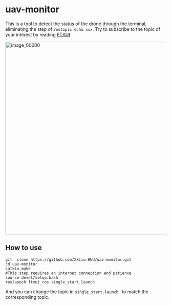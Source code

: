 # uav-monitor

This is a tool to detect the status of the drone through the terminal, eliminating the step of `rostopic echo xxx`. Try to subscribe to the topic of your interest by reading [FTXUI](https://github.com/ArthurSonzogni/FTXUI)

<img src="https://github.com/user-attachments/assets/99abd26d-ba97-4fdd-9e58-1f276fb70bf8" alt="image_00000" width="600"/>

## How to use

```
git  clone https://github.com/XXLiu-HNU/uav-monitor.git
cd uav-monitor
catkin_make
#This step requires an internet connection and patience
source devel/setup.bash
roslaunch ftxui_ros single_start.launch 
```

And you can change the topic in `single_start.launch ` to match the corresponding topic.
